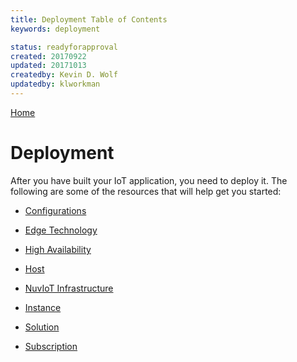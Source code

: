 ```yaml
---
title: Deployment Table of Contents
keywords: deployment

status: readyforapproval
created: 20170922
updated: 20171013
createdby: Kevin D. Wolf
updatedby: klworkman
---
```

[Home](../Index.md)

# Deployment

After you have built your IoT application, you need to deploy it.  The following are some of the resources that will help
get you started:

* [Configurations](Configuration.md)

* [Edge Technology](EdgeTechnology.md)

* [High Availability](HighAvailability.md)

* [Host](Host.md)

* [NuvIoT Infrastructure](NuvIoTInfrastructure.md)

* [Instance](Instance.md)

* [Solution](Solution.md)

* [Subscription](Subscriptions.md)
